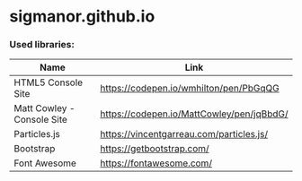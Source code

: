 # sigmanor.github.io

### Used libraries:

| Name | Link |
| ------ | ------ |
| HTML5 Console Site | https://codepen.io/wmhilton/pen/PbGqQG |
| Matt Cowley - Console Site | https://codepen.io/MattCowley/pen/jqBbdG/ |
| Particles.js | https://vincentgarreau.com/particles.js/ |
| Bootstrap | https://getbootstrap.com/ |
| Font Awesome | https://fontawesome.com/ |